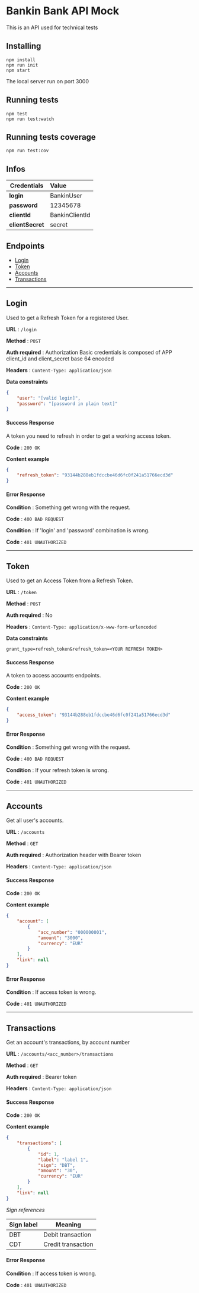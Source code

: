# Bankin Bank API Mock

This is an API used for technical tests

## Installing

```
npm install
npm run init
npm start
```

The local server run on port 3000

## Running tests
```
npm test
npm run test:watch
```

## Running tests coverage
```
npm run test:cov
```

## Infos

| Credentials       | Value  |
| ------------- | :-----|
| **login**      |  BankinUser |
| **password**      |  12345678 |
| **clientId** | BankinClientId |
| **clientSecret** | secret |


## Endpoints

- [Login](#Login)
- [Token](#Token)
- [Accounts](#Accounts)
- [Transactions](#Transactions)


---

## Login

Used to get a Refresh Token for a registered User.

**URL** : `/login`

**Method** : `POST`

**Auth required** : Authorization Basic credentials is composed of APP client_id and client_secret base 64 encoded

**Headers** : `Content-Type: application/json`

**Data constraints**

```json
{
    "user": "[valid login]",
    "password": "[password in plain text]"
}
```

#### Success Response

A token you need to refresh in order to get a working access token.

**Code** : `200 OK`

**Content example**

```json
{
    "refresh_token": "93144b288eb1fdccbe46d6fc0f241a51766ecd3d"
}
```

#### Error Response


**Condition** : Something get wrong with the request.

**Code** : `400 BAD REQUEST`

**Condition** : If 'login' and 'password' combination is wrong.

**Code** : `401 UNAUTHORIZED`


---


## Token

Used to get an Access Token from a Refresh Token.

**URL** : `/token`

**Method** : `POST`

**Auth required** : No

**Headers** : `Content-Type: application/x-www-form-urlencoded`

**Data constraints**

```
grant_type=refresh_token&refresh_token=<YOUR REFRESH TOKEN>
```

#### Success Response

A token to access accounts endpoints.

**Code** : `200 OK`

**Content example**

```json
{
    "access_token": "93144b288eb1fdccbe46d6fc0f241a51766ecd3d"
}
```

#### Error Response


**Condition** : Something get wrong with the request.

**Code** : `400 BAD REQUEST`

**Condition** : If your refresh token is wrong.

**Code** : `401 UNAUTHORIZED`


---


## Accounts

Get all user's accounts.

**URL** : `/accounts`

**Method** : `GET`

**Auth required** : Authorization header with Bearer token

**Headers** : `Content-Type: application/json`

#### Success Response

**Code** : `200 OK`

**Content example**

```json
{
    "account": [
        {
            "acc_number": "000000001",
            "amount": "3000",
            "currency": "EUR"
        }
    ],
    "link": null
}
```

#### Error Response

**Condition** : If access token is wrong.

**Code** : `401 UNAUTHORIZED`

---


## Transactions

Get an account's transactions, by account number

**URL** : `/accounts/<acc_number>/transactions`

**Method** : `GET`

**Auth required** : Bearer token

**Headers** : `Content-Type: application/json`

#### Success Response

**Code** : `200 OK`

**Content example**

```json
{
    "transactions": [
        {
            "id": 1,
            "label": "label 1",
            "sign": "DBT",
            "amount": "30",
            "currency": "EUR"
        }
    ],
    "link": null
}
```


_Sign references_

| Sign label       | Meaning  |
| ------------- | -----|
| DBT      |  Debit transaction |
| CDT      |  Credit transaction |


#### Error Response

**Condition** : If access token is wrong.

**Code** : `401 UNAUTHORIZED`
